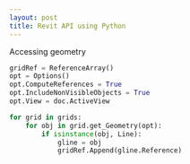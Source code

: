 ```yaml
---
layout: post
title: Revit API using Python
---
```

<style>

.overlay {
  fill: none;
  pointer-events: all;
}
    </style>
    
<script src="//code.jquery.com/jquery.js"></script>

<script src="//d3js.org/d3.v3.min.js"></script>


Accessing geometry
```python
gridRef = ReferenceArray()
opt = Options()
opt.ComputeReferences = True
opt.IncludeNonVisibleObjects = True
opt.View = doc.ActiveView

for grid in grids:
	for obj in grid.get_Geometry(opt):
		if isinstance(obj, Line):
			gline = obj
			gridRef.Append(gline.Reference)
```


<div id="imageContainer1"></div>

<script>  
var imgHeight = 635, imgWidth = 1600,      
    width =  960, height = 385,             
    translate0 = [0, 0], scale0 = 0.6;  

svg1 = d3.select("#imageContainer1").append("svg")
    .attr("width",  width + "px")
    .attr("height", height + "px");

svg1.append("rect")
    .attr("class", "overlay")
    .attr("width", width + "px")
    .attr("height", height + "px");

svg1 = svg1.append("g")
    .attr("transform", "translate(" + translate0 + ")scale(" + scale0 + ")")
    .call(d3.behavior.zoom().scaleExtent([1, 3]).on("zoom", zoom))
  .append("g");

svg1.append("image")
    .attr("width",  imgWidth + "px")
    .attr("height", imgHeight + "px")
    .attr("xlink:href", "/images/pyRevitAPI_1.png");

function zoom() {
  svg1.attr("transform", "translate(" + d3.event.translate + ")scale(" + d3.event.scale + ")");
  console.log("translate: " + d3.event.translate + ", scale: " + d3.event.scale);
  }
  </script>    

